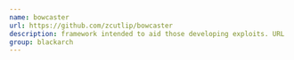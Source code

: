 ```yaml
---
name: bowcaster
url: https://github.com/zcutlip/bowcaster
description: framework intended to aid those developing exploits. URL : https://github.com/zcutlip/bowcaster Groups : blackarch blackarch-exploitation
group: blackarch
---
```

